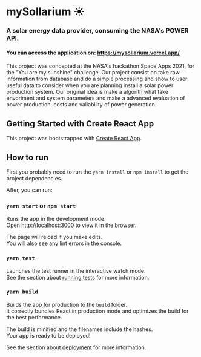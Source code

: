 
# mySollarium ☀️

### A solar energy data provider, consuming the NASA's POWER API.

#### You can access the application on: https://mysollarium.vercel.app/

This project was concepted at the NASA's hackathon Space Apps 2021, for the "You are my sunshine" challenge. Our project consist on take raw information from database and do a simple processing and show to user useful data to consider when you are planning install a solar power production system.
Our original idea is make a algorith what take envoriment and system parameters and make a advanced evaluation of power production, costs and valiability of power generation.

## Getting Started with Create React App

This project was bootstrapped with [Create React App](https://github.com/facebook/create-react-app).

## How to run

First you probably need to run the `yarn install` or `npm install` to get the project dependencies.

After, you can run:

### `yarn start` or `npm start`

Runs the app in the development mode.\
Open [http://localhost:3000](http://localhost:3000) to view it in the browser.

The page will reload if you make edits.\
You will also see any lint errors in the console.

### `yarn test`

Launches the test runner in the interactive watch mode.\
See the section about [running tests](https://facebook.github.io/create-react-app/docs/running-tests) for more information.

### `yarn build`

Builds the app for production to the `build` folder.\
It correctly bundles React in production mode and optimizes the build for the best performance.

The build is minified and the filenames include the hashes.\
Your app is ready to be deployed!

See the section about [deployment](https://facebook.github.io/create-react-app/docs/deployment) for more information.
